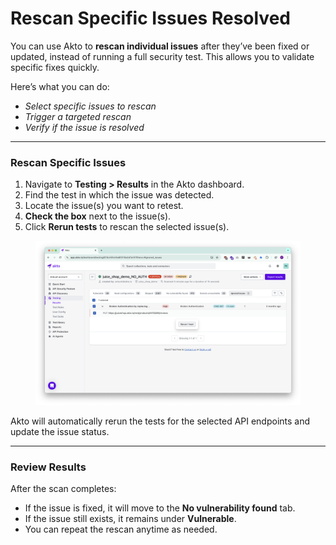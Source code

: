 # Rescan Specific Issues Resolved

You can use Akto to **rescan individual issues** after they’ve been fixed or updated, instead of running a full security test. This allows you to validate specific fixes quickly.

Here’s what you can do:

* _Select specific issues to rescan_
* _Trigger a targeted rescan_
* _Verify if the issue is resolved_

***

### Rescan Specific Issues

1. Navigate to **Testing > Results** in the Akto dashboard.
2. Find the test in which the issue was detected.
3. Locate the issue(s) you want to retest.
4. **Check the box** next to the issue(s).
5. Click **Rerun tests** to rescan the selected issue(s).

<figure><img src="../../.gitbook/assets/image (1) (1) (1) (1) (1).png" alt=""><figcaption></figcaption></figure>

Akto will automatically rerun the tests for the selected API endpoints and update the issue status.

***

### Review Results

After the scan completes:

* If the issue is fixed, it will move to the **No vulnerability found** tab.
* If the issue still exists, it remains under **Vulnerable**.
* You can repeat the rescan anytime as needed.
